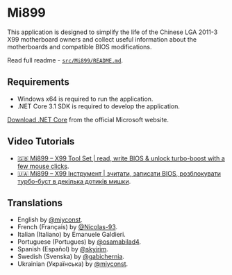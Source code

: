 ﻿# Mi899

This application is designed to simplify the life of the Chinese LGA 2011-3 X99 motherboard owners and collect useful information about the motherboards and compatible BIOS modifications.

Read full readme - [`src/Mi899/README.md`](src/Mi899/README.md).

## Requirements

- Windows x64 is required to run the application.
- .NET Core 3.1 SDK is required to develop the application.

[Download .NET Core](https://dotnet.microsoft.com/download) from the official Microsoft website.

## Video Tutorials

- [🇬🇧 Mi899 – X99 Tool Set | read, write BIOS & unlock turbo-boost with a few mouse clicks](https://youtu.be/bO2t790vhg8).
- [🇺🇦 Mi899 – X99 Інструмент | зчитати, записати BIOS, розблокувати турбо-буст в декілька дотиків мишки](https://youtu.be/42VNBEpS-6w).

## Translations

- English by [@miyconst](https://github.com/miyconst).
- French (Français) by [@Nicolas-93](https://github.com/Nicolas-93).
- Italian (Italiano) by Emanuele Galdieri.
- Portuguese (Portugues) by [@osamabilad4](https://github.com/osamabilad4).
- Spanish (Español) by [@skyirim](https://github.com/skyirim).
- Swedish (Svenska) by [@gabichernia](https://github.com/gabichernia).
- Ukrainian (Українська) by [@miyconst](https://github.com/miyconst).
